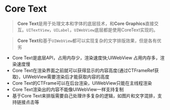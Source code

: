 # Core Text

> **Core Text**是用于处理文本和字体的底层技术，和**Core Graphics**直接交互。`UITextView`，`UILabel`，`UIWebView`底层都是使用CoreText实现的。

> **Core Text**和基于`UIWebView`都可以实现复杂的文字排版效果，但是各有优劣

- Core Text是底层API，占用内存少，渲染速度快;UIWebView 占用内存多，渲染速度慢
- Core Text在渲染界面之前就可以获得显示的内容高度(通过CTFrameRef获取)，UIWebView需要渲染后才能获取内容的高度
- Core Text的CTFrame可以在后台渲染，UIWebView只能在主线程渲染
- Core Text渲染出的内容不能像UIWebView一样支持复制
- 基于Core Text来排版需要自己处理许多复杂的逻辑，如图片和文字混排，支持链接点击等